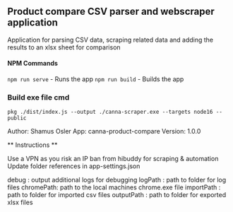 ## Product compare CSV parser and webscraper application

Application for parsing CSV data, scraping related data and adding the results to an xlsx sheet for comparison

#### NPM Commands
`npm run serve` - Runs the app
`npm run build` - Builds the app

### Build exe file cmd 
`pkg ./dist/index.js --output ./canna-scraper.exe --targets node16 --public`


Author: Shamus Osler
App: canna-product-compare
Version: 1.0.0

** Instructions **

Use a VPN as you risk an IP ban from hibuddy for scraping & automation
Update folder references in app-settings.json 

debug : output additional logs for debugging
logPath : path to folder for log files
chromePath: path to the local machines chrome.exe file
importPath : path to folder for imported csv files
outputPath : path to folder for exported xlsx files
